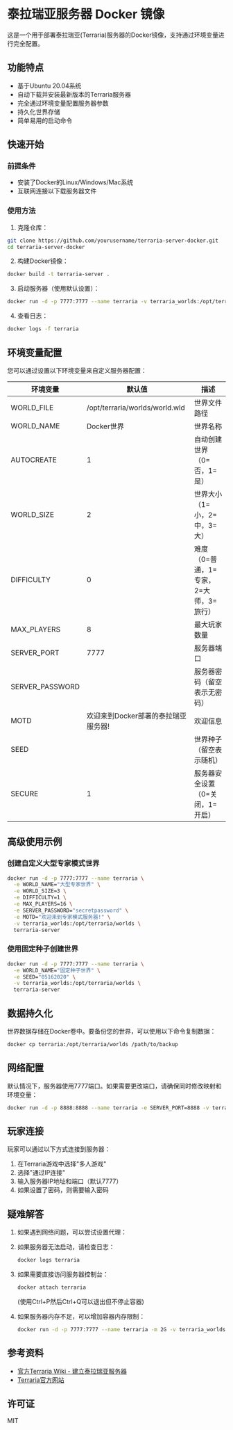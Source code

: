 # 泰拉瑞亚服务器 Docker 镜像

这是一个用于部署泰拉瑞亚(Terraria)服务器的Docker镜像，支持通过环境变量进行完全配置。

## 功能特点

- 基于Ubuntu 20.04系统
- 自动下载并安装最新版本的Terraria服务器
- 完全通过环境变量配置服务器参数
- 持久化世界存储
- 简单易用的启动命令

## 快速开始

### 前提条件

- 安装了Docker的Linux/Windows/Mac系统
- 互联网连接以下载服务器文件

### 使用方法

1. 克隆仓库：
```bash
git clone https://github.com/yourusername/terraria-server-docker.git
cd terraria-server-docker
```

2. 构建Docker镜像：
```bash
docker build -t terraria-server .
```

3. 启动服务器（使用默认设置）：
```bash
docker run -d -p 7777:7777 --name terraria -v terraria_worlds:/opt/terraria/worlds terraria-server
```

4. 查看日志：
```bash
docker logs -f terraria
```

## 环境变量配置

您可以通过设置以下环境变量来自定义服务器配置：

| 环境变量 | 默认值 | 描述 |
|-------------|-------------------|-------------|
| WORLD_FILE | /opt/terraria/worlds/world.wld | 世界文件路径 |
| WORLD_NAME | Docker世界 | 世界名称 |
| AUTOCREATE | 1 | 自动创建世界（0=否，1=是） |
| WORLD_SIZE | 2 | 世界大小（1=小，2=中，3=大） |
| DIFFICULTY | 0 | 难度（0=普通，1=专家，2=大师，3=旅行） |
| MAX_PLAYERS | 8 | 最大玩家数量 |
| SERVER_PORT | 7777 | 服务器端口 |
| SERVER_PASSWORD |  | 服务器密码（留空表示无密码） |
| MOTD | 欢迎来到Docker部署的泰拉瑞亚服务器! | 欢迎信息 |
| SEED |  | 世界种子（留空表示随机） |
| SECURE | 1 | 服务器安全设置（0=关闭，1=开启） |

## 高级使用示例

### 创建自定义大型专家模式世界

```bash
docker run -d -p 7777:7777 --name terraria \
  -e WORLD_NAME="大型专家世界" \
  -e WORLD_SIZE=3 \
  -e DIFFICULTY=1 \
  -e MAX_PLAYERS=16 \
  -e SERVER_PASSWORD="secretpassword" \
  -e MOTD="欢迎来到专家模式服务器!" \
  -v terraria_worlds:/opt/terraria/worlds \
  terraria-server
```

### 使用固定种子创建世界

```bash
docker run -d -p 7777:7777 --name terraria \
  -e WORLD_NAME="固定种子世界" \
  -e SEED="05162020" \
  -v terraria_worlds:/opt/terraria/worlds \
  terraria-server
```

## 数据持久化

世界数据存储在Docker卷中。要备份您的世界，可以使用以下命令复制数据：

```bash
docker cp terraria:/opt/terraria/worlds /path/to/backup
```

## 网络配置

默认情况下，服务器使用7777端口。如果需要更改端口，请确保同时修改映射和环境变量：

```bash
docker run -d -p 8888:8888 --name terraria -e SERVER_PORT=8888 -v terraria_worlds:/opt/terraria/worlds terraria-server
```

## 玩家连接

玩家可以通过以下方式连接到服务器：

1. 在Terraria游戏中选择"多人游戏"
2. 选择"通过IP连接"
3. 输入服务器IP地址和端口（默认7777）
4. 如果设置了密码，则需要输入密码

## 疑难解答

1. 如果遇到网络问题，可以尝试设置代理：


2. 如果服务器无法启动，请检查日志：
   ```bash
   docker logs terraria
   ```

3. 如果需要直接访问服务器控制台：
   ```bash
   docker attach terraria
   ```
   (使用Ctrl+P然后Ctrl+Q可以退出但不停止容器)

4. 如果服务器内存不足，可以增加容器内存限制：
   ```bash
   docker run -d -p 7777:7777 --name terraria -m 2G -v terraria_worlds:/opt/terraria/worlds terraria-server
   ```

## 参考资料

- [官方Terraria Wiki - 建立泰拉瑞亚服务器](https://terraria.wiki.gg/zh/wiki/Guide:建立泰拉瑞亚服务器)
- [Terraria官方网站](https://terraria.org/)

## 许可证

MIT 